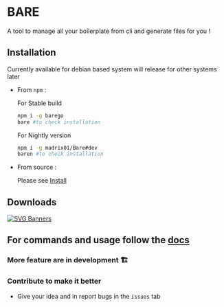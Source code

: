 # BARE

A tool to manage all your boilerplate from cli and generate files for you !
## Installation
Currently available for debian based system will release for other systems later
- From `npm` : 

	For Stable build
	```bash
	npm i -g barego
	bare #to check installation
	```

	For Nightly version
	```bash
	npm i -g madrix01/Bare#dev
	baren #to check installation 
	```
- From source :

	Please see [Install](Install.md)
## Downloads
[![SVG Banners](https://svg-banners.vercel.app/api?type=typeWriter&text1=Download%20Count&width=800&height=400)](extra/download-count.md)


## For commands and usage follow the [docs](https://bare.surge.sh)




### More feature are in development 🏗️ 
### Contribute to make it better
- Give your idea and in report bugs in the `issues` tab
